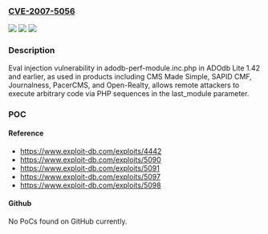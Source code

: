 ### [CVE-2007-5056](https://cve.mitre.org/cgi-bin/cvename.cgi?name=CVE-2007-5056)
![](https://img.shields.io/static/v1?label=Product&message=n%2Fa&color=blue)
![](https://img.shields.io/static/v1?label=Version&message=n%2Fa&color=blue)
![](https://img.shields.io/static/v1?label=Vulnerability&message=n%2Fa&color=brighgreen)

### Description

Eval injection vulnerability in adodb-perf-module.inc.php in ADOdb Lite 1.42 and earlier, as used in products including CMS Made Simple, SAPID CMF, Journalness, PacerCMS, and Open-Realty, allows remote attackers to execute arbitrary code via PHP sequences in the last_module parameter.

### POC

#### Reference
- https://www.exploit-db.com/exploits/4442
- https://www.exploit-db.com/exploits/5090
- https://www.exploit-db.com/exploits/5091
- https://www.exploit-db.com/exploits/5097
- https://www.exploit-db.com/exploits/5098

#### Github
No PoCs found on GitHub currently.

